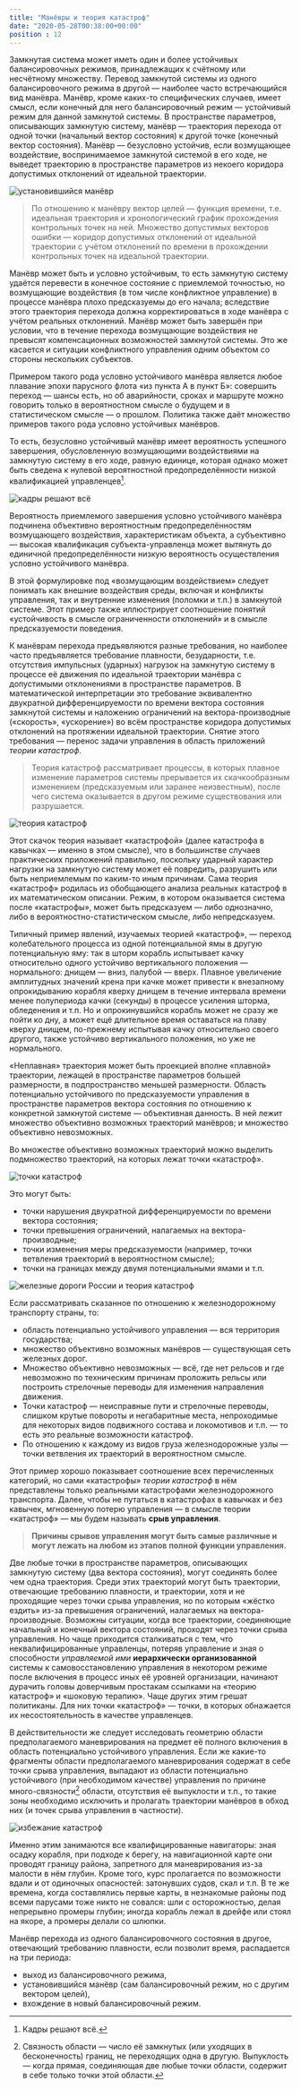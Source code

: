 ```yaml
---
title: "Манёвры и теория катастроф"
date: "2020-05-28T00:38:00+00:00"
position : 12
---
```


Замкнутая система может иметь один и более устойчивых балансировочных режимов, принадлежащих к счётному или несчётному множеству. Перевод замкнутой системы из одного балансировочного режима в другой — наиболее часто встречающийся вид манёвра. Манёвр, кроме каких-то специфических случаев, имеет смысл, если конечный для него балансировочный режим — устойчивый режим для данной замкнутой системы. В пространстве параметров, описывающих замкнутую систему, манёвр — траектория перехода от одной точки (начальный вектор состояния) к другой точке (конечный вектор состояния). Манёвр — безусловно устойчив, если возмущающее воздействие, воспринимаемое замкнутой системой в его ходе, не выведет траекторию в пространстве параметров из некоего коридора допустимых отклонений от идеальной траектории.

![установившийся манёвр](1.png)

>По отношению к манёвру вектор целей — функция времени, т.е. идеальная траектория и хронологический график прохождения контрольных точек на ней. Множество допустимых векторов ошибки — коридор допустимых отклонений от идеальной траектории с учётом отклонений по времени в прохождении контрольных точек на идеальной траектории.

Манёвр может быть и условно устойчивым, то есть замкнутую систему удаётся перевести в конечное состояние с приемлемой точностью, но возмущающие воздействия (в том числе конфликтное управление) в процессе манёвра плохо предсказуемы до его начала; вследствие этого траектория перехода должна корректироваться в ходе манёвра с учётом реальных отклонений. Манёвр может быть завершён при условии, что в течение перехода возмущающие воздействия не превысят компенсационных возможностей замкнутой системы. Это же касается и ситуации конфликтного управления одним объектом со стороны нескольких субъектов.

Примером такого рода условно устойчивого манёвра является любое плавание эпохи парусного флота «из пункта А в пункт Б»: совершить переход — шансы есть, но об аварийности, сроках и маршруте можно говорить только в вероятностном смысле о будущем и в статистическом смысле — о прошлом. Политика также даёт множество примеров такого рода условно устойчивых манёвров.

То есть, безусловно устойчивый манёвр имеет вероятность успешного завершения, обусловленную возмущающими воздействиями на замкнутую систему в его ходе, равную единице, которая однако может быть сведена к нулевой вероятностной предопределённости низкой квалификацией управленцев[^1]. 

![кадры решают всё](2.png)

Вероятность приемлемого завершения условно устойчивого манёвра подчинена объективно вероятностным предопределённостям возмущающего воздействия, характеристикам объекта, а субъективно — высокая квалификация субъекта-управленца может вытянуть до единичной предопределённости низкую вероятность осуществления условно устойчивого манёвра.

[^1]: Кадры решают всё.

В этой формулировке под «возмущающим воздействием» следует понимать как внешние воздействия среды, включая и конфликты управления, так и внутренние изменения (поломки и т.п.) в замкнутой системе. Этот пример также иллюстрирует соотношение понятий «устойчивость в смысле ограниченности отклонений» и в смысле предсказуемости поведения.

К манёврам перехода предъявляются разные требования, но наиболее часто предъявляется требование плавности, безударности, т.е. отсутствия импульсных (ударных) нагрузок на замкнутую систему в процессе её движения по идеальной траектории манёвра с допустимыми отклонениями в пространстве параметров. В математической интерпретации это требование эквивалентно двукратной дифференцируемости по времени вектора состояния замкнутой системы и наложению ограничений на вектора-производные («скорость», «ускорение») во всём пространстве коридора допустимых отклонений на протяжении идеальной траектории. Снятие этого требования — перенос задачи управления в область приложений *теории катастроф*.

>Теория катастроф рассматривает процессы, в которых плавное изменение параметров системы прерывается их скачкообразным изменением (предсказуемым или заранее неизвестным), после чего система оказывается в другом режиме существования или разрушается.

![теория катастроф](3.png)

Этот скачок теория называет «катастрофой» (далее катастрофа в кавычках — именно в этом смысле), что в большинстве случаев практических приложений правильно, поскольку ударный характер нагрузки на замкнутую систему может её повредить, разрушить или быть неприемлемым по каким-то иным причинам. Сама теория «катастроф» родилась из обобщающего анализа реальных катастроф в их математическом описании. Режим, в котором оказывается система после «катастрофы», может быть предсказуем — либо однозначно, либо в вероятностно-статистическом смысле, либо непредсказуем.

Типичный пример явлений, изучаемых теорией «катастроф», — переход колебательного процесса из одной потенциальной ямы в другую потенциальную яму: так в шторм корабль испытывает качку относительно одного устойчиво вертикального положения — нормального: днищем — вниз, палубой — вверх. Плавное увеличение амплитудных значений крена при качке может привести к внезапному опрокидыванию корабля кверху днищем в течение интервала времени менее полупериода качки (секунды) в процессе усиления шторма, обледенения и т.п. Но и опрокинувшийся корабль может не сразу же пойти ко дну, а может ещё длительное время оставаться на плаву кверху днищем, по-прежнему испытывая качку относительно своего другого, также устойчиво вертикального положения, но уже не нормального.

«Неплавная» траектория может быть проекцией вполне «плавной» траектории, лежащей в пространстве параметров большей размерности, в подпространство меньшей размерности. Область потенциально устойчивого по предсказуемости управления в пространстве параметров вектора состояния по отношению к конкретной замкнутой системе — объективная данность. В ней лежит множество объективно возможных траекторий манёвров; и множество объективно невозможных. 

Во множестве объективно возможных траекторий можно выделить подмножество траекторий, на которых лежат точки «катастроф». 

![точки катастроф](4.png)

Это могут быть:
- точки нарушения двукратной дифференцируемости по времени вектора состояния; 
- точки превышения ограничений, налагаемых на вектора-производные; 
- точки изменения меры предсказуемости (например, точки ветвления траекторий в вероятностном смысле); 
- точки на границах между двумя потенциальными ямами и т.п.

![железные дороги России и теория катастроф](5.png)

Если рассматривать сказанное по отношению к железнодорожному транспорту страны, то: 
- область потенциально устойчивого управления — вся территория государства; 
- множество объективно возможных манёвров — существующая сеть железных дорог. 
- Множество объективно невозможных — всё, где нет рельсов и где невозможно по техническим причинам проложить рельсы или построить стрелочные переводы для изменения направления движения. 
- Точки катастроф — неисправные пути и стрелочные переводы, слишком крутые повороты и негабаритные места, непроходимые для некоторых видов подвижного состава и локомотивов и т.п. — то есть это реальные возможности катастроф. 
- По отношению к каждому из видов груза железнодорожные узлы — точки ветвления их траекторий в вероятностном смысле.

Этот пример хорошо показывает соотношение всех перечисленных категорий, но сами «катастрофы» *теории катастроф* в нём представлены только реальными катастрофами железнодорожного транспорта. Далее, чтобы не путаться в катастрофах в кавычках и без кавычек, мгновенную потерю управления — в смысле теории «катастроф» — мы будем называть **срыв управления**.

>**Причины срывов управления могут быть самые различные и могут лежать на любом из этапов полной функции управления.**

Две любые точки в пространстве параметров, описывающих замкнутую систему (два вектора состояния), могут соединять более чем одна траектория. Среди этих траекторий могут быть траектории, отвечающие требованию плавности, и траектории, хотя и не проходящие через точки срыва управления, но по которым «жёстко ездить» из-за превышения ограничений, налагаемых на вектора-производные. Возможны ситуации, когда все траектории, соединяющие начальный и конечный вектора состояний, проходят через точки срыва управления. Но чаще приходится сталкиваться с тем, что неквалифицированные управленцы, потеряв управление и зная о способности *управляемой ими* **иерархически организованной** системы к самовосстановлению управления в некотором режиме после включения в процесс иных её уровней организации, начинают дурачить головы доверчивым простакам ссылками на «теорию катастроф» и «шоковую терапию». Чаще других этим грешат политиканы. Для них точки «катастроф» — точки, в которых обнажается их несостоятельность в качестве управленцев.

В действительности же следует исследовать геометрию области предполагаемого маневрирования на предмет её полного включения в область потенциально устойчивого управления. Если же какие-то фрагменты области предполагаемого маневрирования содержат в себе точки срыва управления, выпадают из области потенциально устойчивого (при необходимом качестве) управления по причине много-связности[^2] области, отсутствия её выпуклости и т.п., то такие зоны необходимо исключить и пролагать траектории манёвров в обход них (и точек срыва управления в частности).

[^2]: Связность области — число её замкнутых (или уходящих в бесконечность) границ, не переходящих одна в другую. Выпуклость — когда прямая, соединяющая две любые точки области, содержит в себе только точки этой области.

![избежание катастроф](6.png)

Именно этим занимаются все квалифицированные навигаторы: зная осадку корабля, при подходе к берегу, на навигационной карте они проводят границу района, запретного для маневрирования из-за малости в нём глубин. Кроме того, курс пролагается по возможности вдали и от одиночных опасностей: затонувших судов, скал и т.п. В те же времена, когда составлялись первые карты, в незнакомые районы под всеми парусами тоже никто не совался: шли с осторожностью, делая непрерывно промеры глубин; иногда корабль лежал в дрейфе или стоял на якоре, а промеры делали со шлюпки.

Манёвр перехода из одного балансировочного состояния в другое, отвечающий требованию плавности, если позволит время, распадается на три периода:

- выход из балансировочного режима,
- установившийся манёвр (сам балансировочный режим, но с другим вектором целей),
- вхождение в новый балансировочный режим.
